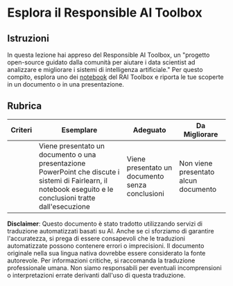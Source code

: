 # Esplora il Responsible AI Toolbox

## Istruzioni

In questa lezione hai appreso del Responsible AI Toolbox, un "progetto open-source guidato dalla comunità per aiutare i data scientist ad analizzare e migliorare i sistemi di intelligenza artificiale." Per questo compito, esplora uno dei [notebook](https://github.com/microsoft/responsible-ai-toolbox/blob/main/notebooks/responsibleaidashboard/getting-started.ipynb) del RAI Toolbox e riporta le tue scoperte in un documento o in una presentazione.

## Rubrica

| Criteri | Esemplare | Adeguato | Da Migliorare |
| ------- | --------- | -------- | ------------- |
|         |  Viene presentato un documento o una presentazione PowerPoint che discute i sistemi di Fairlearn, il notebook eseguito e le conclusioni tratte dall'esecuzione        |   Viene presentato un documento senza conclusioni       |  Non viene presentato alcun documento                 |

**Disclaimer**:
Questo documento è stato tradotto utilizzando servizi di traduzione automatizzati basati su AI. Anche se ci sforziamo di garantire l'accuratezza, si prega di essere consapevoli che le traduzioni automatizzate possono contenere errori o imprecisioni. Il documento originale nella sua lingua nativa dovrebbe essere considerato la fonte autorevole. Per informazioni critiche, si raccomanda la traduzione professionale umana. Non siamo responsabili per eventuali incomprensioni o interpretazioni errate derivanti dall'uso di questa traduzione.